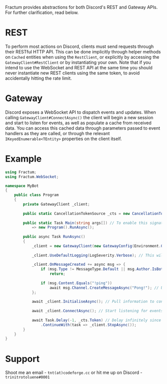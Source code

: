 Fractum provides abstractions for both Discord's REST and Gateway APIs. For further clarification, read below.

# REST

To perform most actions on Discord, clients must send requests through their RESTful HTTP API. This can be done implicitly through helper methods on `Cached` entities when using the `RestClient`, or explicitly by accessing the `GatewayClient#RestClient` or by instantiating your own. Note that if you intend to use the WebSocket and REST API at the same time you should never instantiate new REST clients using the same token, to avoid accidentally hitting the rate limit.

# Gateway

Discord exposes a WebSocket API to dispatch events and updates. When calling `GatewayClient#ConnectAsync()` the client will begin a new session and start to listen for events, as well as populate a cache from received data. You can access this cached data through parameters passed to event handlers as they are called, or through the relevant `IKeyedEnumerable<TEntity>` properties on the client itself.

# Example

```cs
using Fractum;
using Fractum.WebSocket;

namespace MyBot 
{
	public class Program
	{
		private GatewayClient _client;
		
		public static CancellationTokenSource _cts = new CancellationTokenSource();
		
		public static Task Main(string args[]) // To enable this signature use language version 7.1+ (<LangVersion>7.1</LangVersion> in your .csproj)
			=> new Program().RunAsync();
			
		public async Task RunAsync()
		{
			_client = new GatewayClient(new GatewayConfig(Environment.GetEnvironmentVariable("bot_token")));
			
			_client.UseDefaultLogging(LogSeverity.Verbose); // This will register a default logging implementation
			
			_client.OnMessageCreated += async msg => {
				if (msg.Type != MessageType.Default || msg.Author.IsBot) // Only respond to user messages & ignore bots
					return;
				
				if (msg.Content.Equals("!ping"))
					await msg.Channel.CreateMessageAsync("Pong!"); // Use a commands library like Qmmands if you want to implement a command-based bot (Fractum will eventually ship with a default implementation)
			};
			
			await _client.InitialiseAsync(); // Pull information to connect and client information from the API
			
			await _client.ConnectAsync(); // Start listening for events (non-blocking operation)
			
			await Task.Delay(-1, _cts.Token) // Delay infinitely since otherwise the console application will close
				.ContinueWith(task => _client.StopAsync());
		}
	}
}
```

# Support

Shoot me an email - `tnt(at)codeforge.cc` or hit me up on Discord - `trinitrotoluene#0001`